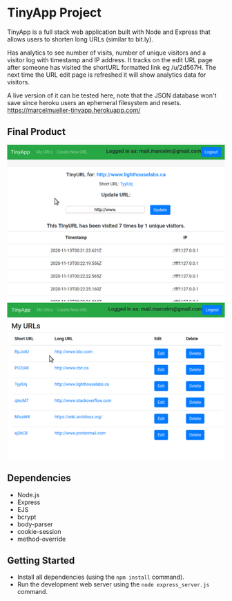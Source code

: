 # TinyApp Project

TinyApp is a full stack web application built with Node and Express that allows users to shorten long URLs (similar to bit.ly).

Has analytics to see number of visits, number of unique visitors and a visitor log with timestamp and IP address. It tracks on the edit URL page after someone has visited the shortURL formatted link eg /u/2d567H. The next time the URL edit page is refreshed it will show analytics data for visitors.

A live version of it can be tested here, note that the JSON database won't save since heroku users an ephemeral filesystem and resets.
https://marcelmueller-tinyapp.herokuapp.com/

## Final Product

!["screenshot description"](https://github.com/marcellmueller/tinyapp/blob/master/docs/tinyapp1.png)
!["screenshot description"](https://github.com/marcellmueller/tinyapp/blob/master/docs/tinyapp2.png)

## Dependencies

- Node.js
- Express
- EJS
- bcrypt
- body-parser
- cookie-session
- method-override

## Getting Started

- Install all dependencies (using the `npm install` command).
- Run the development web server using the `node express_server.js` command.
